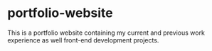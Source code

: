 # portfolio-website
This is a portfolio website containing my current and previous work experience as well front-end development projects.
